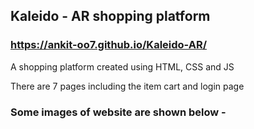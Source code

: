 ## Kaleido - AR shopping platform
### https://ankit-oo7.github.io/Kaleido-AR/
A shopping platform created using HTML, CSS and JS

There are 7 pages including the item cart and login page

### Some images of website are shown below -

